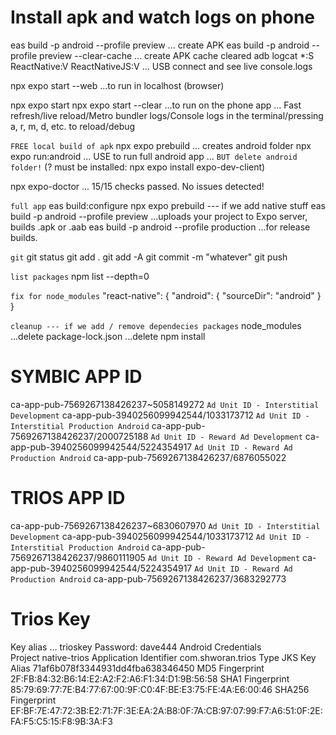 # Install apk  and watch logs on phone
eas build -p android --profile preview    ... create APK
eas build -p android --profile preview --clear-cache    ... create APK cache cleared
adb logcat *:S ReactNative:V ReactNativeJS:V    ... USB connect and see live console.logs

npx expo start --web     ...to run in localhost (browser) 

npx expo start
npx expo start --clear
    ...to run on the phone app ... Fast refresh/live reload/Metro bundler logs/Console logs in the terminal/pressing a, r, m, d, etc. to reload/debug

`FREE local build of apk`
npx expo prebuild        ... creates android folder
npx expo run:android     ... USE to run full android app ... `BUT delete android folder!`  (? must be installed: npx expo install expo-dev-client)

npx expo-doctor ...  15/15 checks passed. No issues detected!

`full app`
eas build:configure
npx expo prebuild    --- if we add native stuff
eas build -p android --profile preview      ...uploads your project to Expo server, builds .apk or .aab
eas build -p android --profile production   ...for release builds.

`git`
git status
git add .
git add -A
git commit -m "whatever"
git push


`list packages`
npm list --depth=0


`fix for node_modules`
"react-native": {
  "android": {
    "sourceDir": "android"
  }
}

`cleanup --- if we add / remove dependecies packages`
node_modules   ...delete
package-lock.json  ...delete
npm install

# SYMBIC APP ID
ca-app-pub-7569267138426237~5058149272
`Ad Unit ID - Interstitial Development`
ca-app-pub-3940256099942544/1033173712
`Ad Unit ID - Interstitial Production Android`
ca-app-pub-7569267138426237/2000725188
`Ad Unit ID - Reward Ad Development`
ca-app-pub-3940256099942544/5224354917
`Ad Unit ID - Reward Ad Production Android`
ca-app-pub-7569267138426237/6876055022


# TRIOS APP ID
ca-app-pub-7569267138426237~6830607970
`Ad Unit ID - Interstitial Development`
ca-app-pub-3940256099942544/1033173712
`Ad Unit ID - Interstitial Production Android`
ca-app-pub-7569267138426237/9860111905
`Ad Unit ID - Reward Ad Development`
ca-app-pub-3940256099942544/5224354917
`Ad Unit ID - Reward Ad Production Android`
ca-app-pub-7569267138426237/3683292773




# Trios Key
Key alias ... trioskey
Password: dave444
Android Credentials     
Project                 native-trios
Application Identifier  com.shworan.trios
Type                JKS
Key Alias           71af6b078f3344931dd4fba638346450
MD5 Fingerprint     2F:FB:84:32:B6:14:E2:A2:F2:A6:F1:34:D1:9B:56:58
SHA1 Fingerprint    85:79:69:77:7E:B4:77:67:00:9F:C0:4F:BE:E3:75:FE:4A:E6:00:46
SHA256 Fingerprint  EF:BF:7E:47:72:3B:E2:71:7F:3E:EA:2A:B8:0F:7A:CB:97:07:99:F7:A6:51:0F:2E:FA:F5:C5:15:F8:9B:3A:F3
